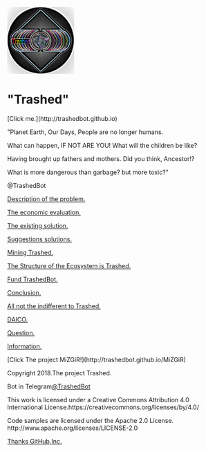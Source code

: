 <html>
 <head>
  <meta charset="utf-8">
   </head>
 <body>
  <p><img src="images/1.png" alt="LOGO"
          width="155" height="155"></p>
 </body>
</html>
<html>
<body>
<h1>"Trashed"</h1>[Click me.](http://trashedbot.github.io) 
<p>"Planet Earth, Our Days, People are no longer humans.</p>
<p>What can happen, IF NOT ARE YOU! What will the children be like?</p>
<p>Having brought up fathers and mothers. Did you think, Ancestor!?</p>
<p>What is more dangerous than garbage? but more toxic?"</p>
<p>@TrashedBot</p>
</body>
</html>
<html>
<body>
<p><a href="my-project/1.Description of the problem/Description of the problem.html">Description of the problem.</a></p>
<p><a href="my-project/2.The economic evaluation/The economic evaluation.html">The economic evaluation.</a></p>
<p><a href="my-project/3.The existing solution/The existing solution.html">The existing solution.</a></p>
<p><a href="my-project/4.Suggestions solutions/Suggestions solutions.html">Suggestions solutions.</a></p>
<p><a href="my-project/5.Mining Trashed/Mining Trashed.html">Mining Trashed.</a></p>
<p><a href="my-project/6.The Structure of the Ecosystem is Trashed/The Structure of the Ecosystem is Trashed.html">The Structure of the Ecosystem is Trashed.</a></p>
<p><a href="my-project/7.Fund TrashedBot/Fund TrashedBot.html">Fund TrashedBot.</a></p>
<p><a href="my-project/8.Conclusion/Conclusion.html">Conclusion.</a></p>
<p><a href="my-project/9.All not the indifferent to Trashed/All not the indifferent to Trashed.html">All not the indifferent to Trashed.</a></p>
<p><a href="my-project/10.DAICO/DAICO.html">DAICO.</a></p>
<p><a href="my-project/11.Question/Question.html">Question.</a></p>
<p><a href="my-project/12.Information/Information.html">Information.</a></p>
</body>
</html>
[Click The project MiZGiR!](http://trashedbot.github.io/MiZGiR) 

<p>Copyright 2018.The project Trashed.</p>
<p>Bot in Telegram<a href="https://t.me/@TrashedBot">@TrashedBot</a></p>
<p>This work is licensed under a Creative Commons Attribution 4.0 International License.https://creativecommons.org/licenses/by/4.0/</p>
<p>Code samples are licensed under the Apache 2.0 License.  http://www.apache.org/licenses/LICENSE-2.0</p>

<p><a href="https://github.com">Thanks GitHub,Inc.</a></p>
